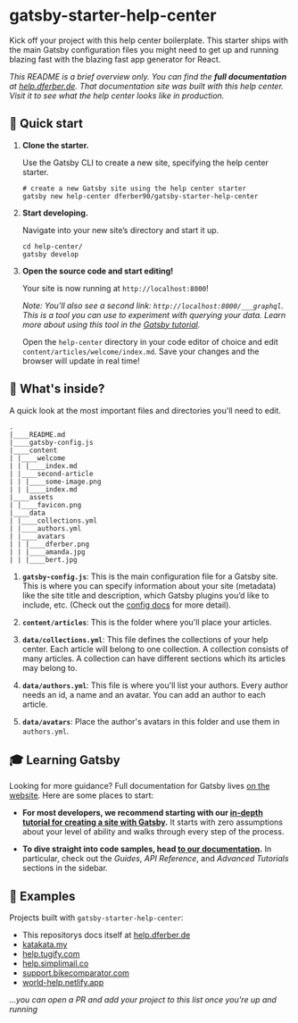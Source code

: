 # gatsby-starter-help-center

Kick off your project with this help center boilerplate. This starter ships with the main Gatsby configuration files you might need to get up and running blazing fast with the blazing fast app generator for React.

_This README is a brief overview only. You can find the **full documentation** at [help.dferber.de](https://help.dferber.de/). That documentation site was built with this help center. Visit it to see what the help center looks like in production._

## 🚀 Quick start

1.  **Clone the starter.**

    Use the Gatsby CLI to create a new site, specifying the help center starter.

    ```shell
    # create a new Gatsby site using the help center starter
    gatsby new help-center dferber90/gatsby-starter-help-center
    ```

1.  **Start developing.**

    Navigate into your new site’s directory and start it up.

    ```shell
    cd help-center/
    gatsby develop
    ```

1.  **Open the source code and start editing!**

    Your site is now running at `http://localhost:8000`!

    _Note: You'll also see a second link: _`http://localhost:8000/___graphql`_. This is a tool you can use to experiment with querying your data. Learn more about using this tool in the [Gatsby tutorial](https://www.gatsbyjs.org/tutorial/part-five/#introducing-graphiql)._

    Open the `help-center` directory in your code editor of choice and edit `content/articles/welcome/index.md`. Save your changes and the browser will update in real time!

## 🧐 What's inside?

A quick look at the most important files and directories you'll need to edit.

    .
    |____README.md
    |____gatsby-config.js
    |____content
    | |____welcome
    | | |____index.md
    | |____second-article
    | | |____some-image.png
    | | |____index.md
    |____assets
    | |____favicon.png
    |____data
    | |____collections.yml
    | |____authors.yml
    | |____avatars
    | | |____dferber.png
    | | |____amanda.jpg
    | | |____bert.jpg

1.  **`gatsby-config.js`**: This is the main configuration file for a Gatsby site. This is where you can specify information about your site (metadata) like the site title and description, which Gatsby plugins you’d like to include, etc. (Check out the [config docs](https://www.gatsbyjs.org/docs/gatsby-config/) for more detail).

2.  **`content/articles`**: This is the folder where you'll place your articles.

3.  **`data/collections.yml`**: This file defines the collections of your help center. Each article will belong to one collection. A collection consists of many articles. A collection can have different sections which its articles may belong to.

4.  **`data/authors.yml`**: This file is where you'll list your authors. Every author needs an id, a name and an avatar. You can add an author to each article.

5.  **`data/avatars`**: Place the author's avatars in this folder and use them in `authors.yml`.

## 🎓 Learning Gatsby

Looking for more guidance? Full documentation for Gatsby lives [on the website](https://www.gatsbyjs.org/). Here are some places to start:

- **For most developers, we recommend starting with our [in-depth tutorial for creating a site with Gatsby](https://www.gatsbyjs.org/tutorial/).** It starts with zero assumptions about your level of ability and walks through every step of the process.

- **To dive straight into code samples, head [to our documentation](https://www.gatsbyjs.org/docs/).** In particular, check out the _Guides_, _API Reference_, and _Advanced Tutorials_ sections in the sidebar.

## 💫 Examples

Projects built with `gatsby-starter-help-center`:

- This repositorys docs itself at [help.dferber.de](https://help.dferber.de/)
- [katakata.my](https://katakata.my/)
- [help.tugify.com](https://help.tugify.com/)
- [help.simplimail.co](https://help.simplimail.co/)
- [support.bikecomparator.com](https://support.bikecomparator.com/)
- [world-help.netlify.app](https://world-help.netlify.app/)

*...you can open a PR and add your project to this list once you're up and running*
